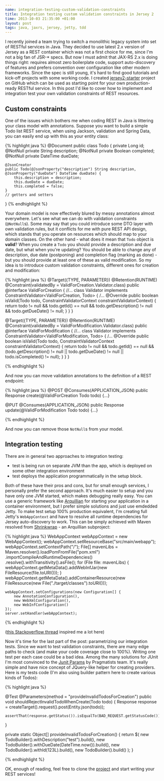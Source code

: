 ```yaml
--- 
name: integration-testing-custom-validation-constraints
title: Integration testing custom validation constraints in Jersey 2
time: 2013-10-03 21:35:00 +01:00
layout: post
tags: java, jaxrs, jersey, jetty, tdd
---
```


I recently joined a team trying to switch a monolithic legacy system into set of RESTful services in Java. They decided to use latest 2.x version of Jersey as a REST container which was not a first choice for me, since I'm not a big fan of JSR-* specs. But now I must admit that JAX-RS 2.x is doing things right: requires almost zero boilerplate code, support auto-discovery of features and prefers convention over configuration like other modern frameworks. Since the spec is still young, it's hard to find good tutorials and kick-off projects with some working code. I created [jersey2-starter](https://github.com/pjagielski/jersey2-starter) project on GitHub which can be used as starting point for your own production-ready RESTful service. In this post I'd like to cover how to implement and integration test your own validation constraints of REST resources.

## Custom constraints ##
One of the issues which bothers me when coding REST in Java is littering your class model with annotations. Suppose you want to build a simple Todo list REST service, when using Jackson, validation and Spring Data, you can easily end up with this as your entity class:

{% highlight java %}
@Document
public class Todo {
    private Long id;
    @NotNull
    private String description;
    @NotNull
    private Boolean completed;
    @NotNull
    private DateTime dueDate;

    @JsonCreator
    public Todo(@JsonProperty("description") String description, @JsonProperty("dueDate") DateTime dueDate) {
        this.description = description;
        this.dueDate = dueDate;
        this.completed = false;
    }
    // getters and setters
}
{% endhighlight %}

Your domain model is now effectively blured by messy annotations almost everywhere. Let's see what we can do with validation constraints (`@NotNull`s). Some may say that you could introduce some DTO layer with own validation rules, but it conflicts for me with pure REST API design, which stands that you operate on resources which should map to your domain classes. On the other hand - what does it mean that `Todo` object is **valid**? When you create a `Todo` you should provide a description and due date, but what when you're updating? You should be able to change any of description, due date (postponing) and completion flag (marking as done) - but you should provide at least one of these as valid modification. So my idea is to introduce custom validation constraints, different ones for creation and modification: 

{% highlight java %}
@Target({TYPE, PARAMETER})
@Retention(RUNTIME)
@Constraint(validatedBy = ValidForCreation.Validator.class)
public @interface ValidForCreation {
    //...
    class Validator implements ConstraintValidator<ValidForCreation, Todo> {
    /...
        @Override
        public boolean isValid(Todo todo, ConstraintValidatorContext constraintValidatorContext) {
            return todo != null
                && todo.getId() == null
                && todo.getDescription() != null
                && todo.getDueDate() != null;
        }
    }
}

@Target({TYPE, PARAMETER})
@Retention(RUNTIME)
@Constraint(validatedBy = ValidForModification.Validator.class)
public @interface ValidForModification {
    //...
    class Validator implements ConstraintValidator<ValidForModification, Todo> {
    /...
        @Override
        public boolean isValid(Todo todo, ConstraintValidatorContext constraintValidatorContext) {
            return todo != null
                && todo.getId() == null
                && (todo.getDescription() != null || todo.getDueDate() != null || todo.isCompleted() != null);
        }
    }
}

{% endhighlight %}

And now you can move validation annotations to the definition of a REST endpoint:

{% highlight java %}
@POST
@Consumes(APPLICATION_JSON)
public Response create(@ValidForCreation Todo todo) {...}

@PUT
@Consumes(APPLICATION_JSON)
public Response update(@ValidForModification Todo todo) {...}

{% endhighlight %}

And now you can remove those `NotNull`s from your model.

## Integration testing ##
There are in general two approaches to integration testing:

* test is being run on separate JVM than the app, which is deployed on some other integration environment
* test deploys the application programmatically in the setup block.

Both of these have their pros and cons, but for small enough services, I personally prefer the second approach. It's much easier to setup and you have only one JVM started, which makes debugging really easy. You can use a generic framework like [Arquillian](http://arquillian.org/) for starting your application in a container environment, but I prefer simple solutions and just use emdedded Jetty. To make test setup 100% production equivalent, I'm creating full Jetty's `WebAppContext` and have to resolve all runtime dependencies for Jersey auto-discovery to work. This can be simply achieved with Maven resolved from [Shrinkwrap](http://www.jboss.org/shrinkwrap) - an Arquillian subproject: 

{% highlight java %}
    WebAppContext webAppContext = new WebAppContext();
    webAppContext.setResourceBase("src/main/webapp");
    webAppContext.setContextPath("/");
    File[] mavenLibs = Maven.resolver().loadPomFromFile("pom.xml")
                .importCompileAndRuntimeDependencies()
                .resolve().withTransitivity().asFile();
    for (File file: mavenLibs) {
        webAppContext.getMetaData().addWebInfJar(new FileResource(file.toURI()));
    }
    webAppContext.getMetaData().addContainerResource(new FileResource(new File("./target/classes").toURI()));

    webAppContext.setConfigurations(new Configuration[] {
        new AnnotationConfiguration(),
        new WebXmlConfiguration(),
        new WebInfConfiguration()
    });
    server.setHandler(webAppContext);
{% endhighlight %}

([this Stackoverflow thread](http://stackoverflow.com/questions/13222071/spring-3-1-webapplicationinitializer-embedded-jetty-8-annotationconfiguration) inspired me a lot here)

Now it's time for the last part of the post: parametrizing our integration tests. Since we want to test validation constraints, there are many edge paths to check (and make your code coverage close to 100%). Writing one test per each case could be a bad idea. Among the many solutions for JUnit I'm most convinced to the [Junit Params](https://code.google.com/p/junitparams/) by Pragmatists team. It's really simple and have nice concept of JQuery-like helper for creating providers. Here is my tests code (I'm also using builder pattern here to create various kinds of Todos):

{% highlight java %}

@Test
@Parameters(method = "provideInvalidTodosForCreation")
public void shouldRejectInvalidTodoWhenCreate(Todo todo) {
    Response response = createTarget().request().post(Entity.json(todo));

    assertThat(response.getStatus()).isEqualTo(BAD_REQUEST.getStatusCode());
}

private static Object[] provideInvalidTodosForCreation() {
    return $(
        new TodoBuilder().withDescription("test").build(),
        new TodoBuilder().withDueDate(DateTime.now()).build(),
        new TodoBuilder().withId(123L).build(),
        new TodoBuilder().build()
    );
}

{% endhighlight %}

OK, enough of reading, feel free to clone the [project](https://github.com/pjagielski/jersey2-starter) and start writing your REST services!
